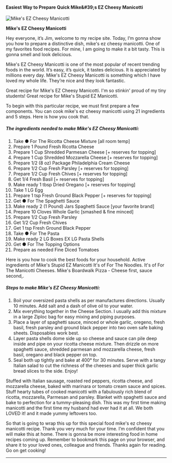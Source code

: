             

#### Easiest Way to Prepare Quick Mike&amp;#39;s EZ Cheesy Manicotti

![Mike's EZ Cheesy Manicotti](https://img-global.cpcdn.com/recipes/3a2621148a512a4e/751x532cq70/mikes-ez-cheesy-manicotti-recipe-main-photo.jpg)

**Mike's EZ Cheesy Manicotti**

Hey everyone, it’s Jim, welcome to my recipe site. Today, I’m gonna show you how to prepare a distinctive dish, mike's ez cheesy manicotti. One of my favorites food recipes. For mine, I am going to make it a bit tasty. This is gonna smell and look delicious.

Mike's EZ Cheesy Manicotti is one of the most popular of recent trending foods in the world. It’s easy, it’s quick, it tastes delicious. It is appreciated by millions every day. Mike's EZ Cheesy Manicotti is something which I have loved my whole life. They’re nice and they look fantastic.

Great recipe for Mike's EZ Cheesy Manicotti. I'm so stinkin' proud of my tiny students! Great recipe for Mike's Stupid EZ Manicotti.

To begin with this particular recipe, we must first prepare a few components. You can cook mike's ez cheesy manicotti using 21 ingredients and 5 steps. Here is how you cook that.

##### The ingredients needed to make Mike's EZ Cheesy Manicotti:

1.  Take ● For The Ricotta Cheese Mixture \[all room temp\]
2.  Prepare 1 Pound Fresh Ricotta Cheese
3.  Prepare 1 Cup Shredded Parmesan Cheese \[+ reserves for topping\]
4.  Prepare 1 Cup Shredded Mozzarella Cheese \[+ reserves for topping\]
5.  Prepare 1/2 (8 oz) Package Philadelphia Cream Cheese
6.  Prepare 1/2 Cup Fresh Parsley \[+ reserves for topping\]
7.  Prepare 1/2 Cup Fresh Chives \[+ reserves for topping\]
8.  Get 1/4 Fresh Basil \[+ reserves for topping\]
9.  Make ready 1 tbsp Dried Oregano \[+ reserves for topping\]
10.  Take 1 LG Egg
11.  Prepare 1 tsp Fresh Ground Black Pepper \[+ reserves for topping\]
12.  Get ● For The Spaghetti Sauce
13.  Make ready 2 (1 Pound) Jars Spaghetti Sauce \[your favorite brand\]
14.  Prepare 10 Cloves Whole Garlic \[smashed & fine minced\]
15.  Prepare 1/2 Cup Fresh Parsley
16.  Get 1/2 Cup Fresh Chives
17.  Get 1 tsp Fresh Ground Black Pepper
18.  Take ● For The Pasta
19.  Make ready 2 LG Boxes EX LG Pasta Shells
20.  Get ● For The Topping Options
21.  Prepare as needed Fine Diced Tomatoes

Here is you how to cook the best foods for your household. Active ingredients of Mike's Stupid EZ Manicotti It's of For The Noodles. It's of For The Manicotti Cheeses. Mike's Boardwalk Pizza - Cheese first, sauce second,.

##### Steps to make Mike's EZ Cheesy Manicotti:

1.  Boil your oversized pasta shells as per manufactures directions. Usually 10 minutes. Add salt and a dash of olive oil to your water.
2.  Mix everything together in the Cheese Section. I usually add this mixture in a large Ziploc bag for easy mixing and piping purposes.
3.  Place a layer of spaghetti sauce, minced or whole garlic, oregeno, fresh basil, fresh parsley and ground black pepper into two oven safe baking sheets. Disposables work best.
4.  Layer pasta shells dome side up so cheese and sauce can pile deep inside and pipe on your ricotta cheese mixture. Then drizzle on more spaghetti sauce, shredded parmesan and mozzarella cheese, fresh basil, oregano and black pepper on top.
5.  Seal both up tightly and bake at 400° for 30 minutes. Serve with a tangy Italian salad to cut the richness of the cheeses and super thick garlic bread slices to the side. Enjoy!

Stuffed with Italian sausage, roasted red peppers, ricotta cheese, and mozzarella cheese, baked with marinara or tomato cream sauce and spices. Stuff hearty tubes of cooked manicotti with a fabulously rich blend of ricotta, mozzarella, Parmesan and parsley. Blanket with spaghetti sauce and bake to perfection for a tummy-pleasing dish. This was my first time making manicotti and the first time my husband had ever had it at all. We both LOVED it! and it made yummy leftovers too.

So that is going to wrap this up for this special food mike's ez cheesy manicotti recipe. Thank you very much for your time. I’m confident that you will make this at home. There is gonna be more interesting food in home recipes coming up. Remember to bookmark this page on your browser, and share it to your loved ones, colleague and friends. Thanks again for reading. Go on get cooking!

* * *